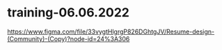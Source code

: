 # training-06.06.2022
https://www.figma.com/file/33vygtHlgrgP826DGhtgJV/Resume-design-(Community)-(Copy)?node-id=24%3A306
